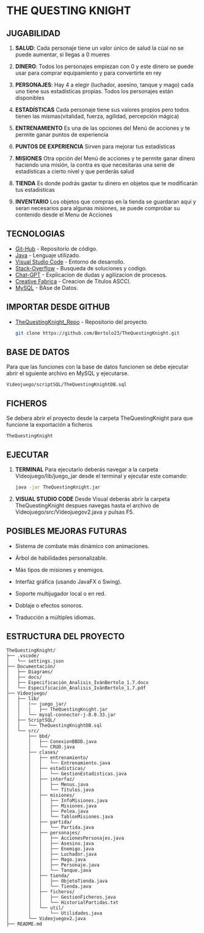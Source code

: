 # THE QUESTING KNIGHT

## JUGABILIDAD

1. **SALUD**:
Cada personaje tiene un valor único de salud la cúal no se puede aumentar, si llegas a 0 mueres

2. **DINERO**:
Todos los personajes empiezan con 0 y este dinero se puede usar para comprar equipamiento y para convertirte en rey

3. **PERSONAJES**:
Hay 4 a elegir (luchador, asesino, tanque y mago) cada uno tiene sus estadísticas propias. Todos los personajes están disponibles

4. **ESTADÍSTICAS**
Cada personaje tiene sus valores propios pero todos tienen las mismas(vitalidad, fuerza, agilidad, percepción mágica)

5. **ENTRENAMIENTO**
Es una de las opciones del Menú de acciones y te permite ganar puntos de experiencia

6. **PUNTOS DE EXPERIENCIA**
Sirven para mejorar tus estadísticas

7. **MISIONES**
Otra opción del Menú de acciones y te permite ganar dinero haciendo una misión, la contra es que necesitaras una serie de estadísticas a cierto nivel y que perderás salud

8. **TIENDA**
Es donde podrás gastar tu dinero en objetos que te modificarán tus estadisticas

9. **INVENTARIO**
Los objetos que compras en la tienda se guardaran aqui y seran necesarios para algunas misiones, se puede comprobar su contenido desde el Menu de Acciones


## TECNOLOGIAS
* [Git-Hub](https://github.com/) - Repositorio de código.
* [Java](https://www.java.com/es/) - Lenguaje utilizado.
* [Visual Studio Code](https://code.visualstudio.com/) - Entorno de desarrollo.
* [Stack-Overflow](https://stackoverflow.com/questions) - Busqueda de soluciones y codigo.
* [Chat-GPT](https://chatgpt.com/) - Explicacion de dudas y agilizacion de procesos.
* [Creative Fabrica](https://www.creativefabrica.com/es/tools/ascii-art-generator/) - Creacion de Titulos ASCCI.
* [MySQL](https://www.mysql.com/) - BAse de Datos.

## IMPORTAR DESDE GITHUB
* [TheQuestingKnight_Repo](https://github.com/Bertolo23/TheQuestingKnight.git) - Repositorio del proyecto.

    ```bash
    git clone https://github.com/Bertolo23/TheQuestingKnight.git
    ```

## BASE DE DATOS

Para que las funciones con la base de datos funcionen se debe ejecutar abrir el sguiente archivo en MySQL y ejecutarse.


    Videojuego/scriptSQL/TheQuestingKnightDB.sql


## FICHEROS

Se debera abrir el proyecto desde la carpeta TheQuestingKnight para que funcione la exportación a ficheros


    TheQuestingKnight


## EJECUTAR

1. **TERMINAL**
Para ejecutarlo deberás  navegar a la carpeta Videojuego/lib/juego_jar desde el terminal y ejecutar este comando:
    ```bash
    java -jar TheQuestingKnight.jar
    ```

2. **VISUAL STUDIO CODE**
Desde Visual deberás abrir la carpeta TheQuestingKnight despues navegas hasta el archivo de Videojuego/src/Videojuegov2.java y pulsas F5.

## POSIBLES MEJORAS FUTURAS 
* Sistema de combate más dinámico con animaciones.

* Árbol de habilidades personalizable.

* Más tipos de misiones y enemigos.

* Interfaz gráfica (usando JavaFX o Swing).

* Soporte multijugador local o en red.

* Doblaje o efectos sonoros.

* Traducción a múltiples idiomas.
## ESTRUCTURA DEL PROYECTO
```
TheQuestingKnight/
├── .vscode/
│   └── settings.json
├── Documentación/
│   ├── Diagrams/
│   ├── docs/
│   ├── Especificación_Analisis_IvánBertolo_1.7.docx
│   └── Especificación_Analisis_IvánBertolo_1.7.pdf
├── Videojuego/
│   ├── lib/
│   │   |── juego_jar/
│   │   |   ├── TheQuestingKnight.jar
│   │   └── mysql-connector-j-8.0.33.jar
│   ├── ScriptSQL/
│   │   └── TheQuestingKnightDB.sql
│   └── src/
│       ├── bbd/
│       │   ├── ConexionBBDD.java
│       │   └── CRUD.java
│       ├── clases/
│       │   ├── entrenamiento/
│       │   │   └── Entrenamiento.java
│       │   ├── estadísticas/
│       │   │   └── GestionEstadisticas.java
│       │   ├── interfaz/
│       │   │   ├── Menus.java
│       │   │   └── Títulos.java
│       │   ├── misiones/
│       │   │   ├── InfoMisiones.java
│       │   │   ├── Misiones.java
│       │   │   ├── Pelea.java
│       │   │   └── TablonMisiones.java
│       │   ├── partida/
│       │   │   └── Partida.java
│       │   ├── personajes/
│       │   │   ├── AccionesPersonajes.java
│       │   │   ├── Asesino.java
│       │   │   ├── Enemigo.java
│       │   │   ├── Luchador.java
│       │   │   ├── Mago.java
│       │   │   ├── Personaje.java
│       │   │   └── Tanque.java
│       │   ├── tienda/
│       │   │   ├── ObjetoTienda.java
│       │   │   └── Tienda.java
│       │   ├── ficheros/
│       │   │   ├── GestionFicheros.java
│       │   │   └── HistorialPartidas.txt
│       │   └── util/
│       │       └── Utilidades.java
│       └── Videojuegov2.java
├── README.md
```
